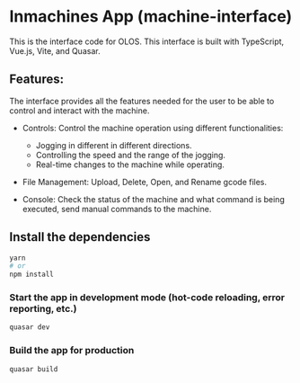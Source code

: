 # Inmachines App (machine-interface)

This is the interface code for OLOS. This interface is built with TypeScript, Vue.js, Vite, and Quasar.

## Features:

The interface provides all the features needed for the user to be able to control and interact with the machine.

- Controls: Control the machine operation using different functionalities:

  - Jogging in different in different directions.
  - Controlling the speed and the range of the jogging.
  - Real-time changes to the machine while operating.

- File Management: Upload, Delete, Open, and Rename gcode files.
- Console: Check the status of the machine and what command is being executed, send manual commands to the machine.

## Install the dependencies

```bash
yarn
# or
npm install
```

### Start the app in development mode (hot-code reloading, error reporting, etc.)

```bash
quasar dev
```

### Build the app for production

```bash
quasar build
```
